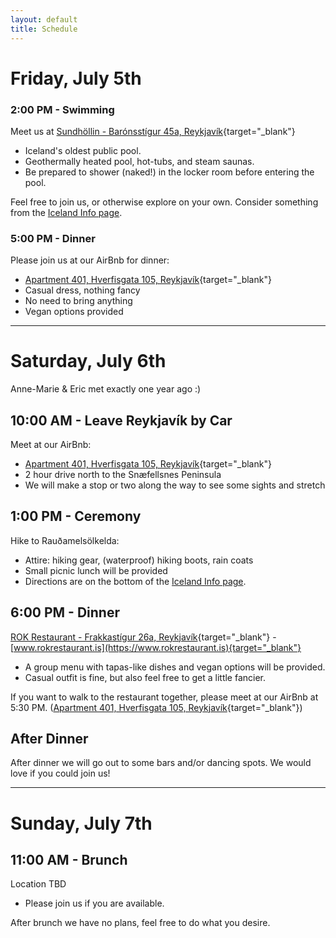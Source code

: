 ```yaml
---
layout: default
title: Schedule
---
```

# Friday, July 5th

### 2:00 PM - Swimming

Meet us at [Sundhöllin - Barónsstígur 45a, Reykjavík](https://goo.gl/maps/kVZVGgNEr5Q2){target="_blank"}
* Iceland's oldest public pool.
* Geothermally heated pool, hot-tubs, and steam saunas.
* Be prepared to shower (naked!) in the locker room before entering the pool.

Feel free to join us, or otherwise explore on your own.  Consider something from the [Iceland Info page](https://rltvty.github.io/olkelda/icelandinfo.html).

### 5:00 PM - Dinner

Please join us at our AirBnb for dinner:
* [Apartment 401, Hverfisgata 105, Reykjavík](https://goo.gl/maps/XRSJt8agZ1s){target="_blank"}
* Casual dress, nothing fancy
* No need to bring anything
* Vegan options provided

---
# Saturday, July 6th

Anne-Marie & Eric met exactly one year ago :)

## 10:00 AM - Leave Reykjavík by Car 
Meet at our AirBnb:
* [Apartment 401, Hverfisgata 105, Reykjavík](https://goo.gl/maps/XRSJt8agZ1s){target="_blank"}
* 2 hour drive north to the Snæfellsnes Peninsula
* We will make a stop or two along the way to see some sights and stretch

## 1:00 PM - Ceremony
Hike to Rauðamelsölkelda:
* Attire: hiking gear, (waterproof) hiking boots, rain coats
* Small picnic lunch will be provided
* Directions are on the bottom of the [Iceland Info page](https://rltvty.github.io/olkelda/icelandinfo.html).

## 6:00 PM - Dinner
[ROK Restaurant - Frakkastígur 26a, Reykjavík](https://goo.gl/maps/AWnTpAxM1zn){target="_blank"} - [www.rokrestaurant.is](https://www.rokrestaurant.is){target="_blank"}
* A group menu with tapas-like dishes and vegan options will be provided.
* Casual outfit is fine, but also feel free to get a little fancier.

If you want to walk to the restaurant together, please meet at our AirBnb at 5:30 PM. ([Apartment 401, Hverfisgata 105, Reykjavík](https://goo.gl/maps/XRSJt8agZ1s){target="_blank"})

## After Dinner
After dinner we will go out to some bars and/or dancing spots. We would love if you could join us!

---
# Sunday, July 7th

## 11:00 AM - Brunch
Location TBD
* Please join us if you are available.

After brunch we have no plans, feel free to do what you desire. 
